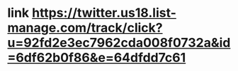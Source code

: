 # link https://twitter.us18.list-manage.com/track/click?u=92fd2e3ec7962cda008f0732a&id=6df62b0f86&e=64dfdd7c61
